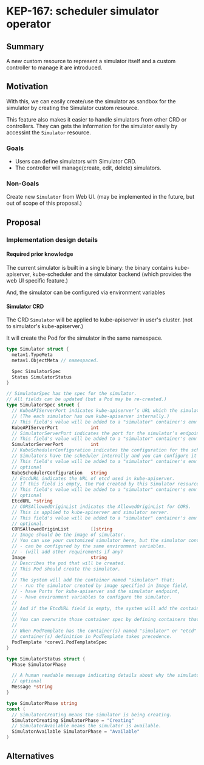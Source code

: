 # KEP-167: scheduler simulator operator

## Summary

A new custom resource to represent a simulator itself and a custom controller to manage it are introduced.

## Motivation

With this, we can easily create/use the simulator as sandbox for the simulator by creating the Simulator custom resource. 

This feature also makes it easier to handle simulators from other CRD or controllers. 
They can gets the information for the simulator easily by accessint the `Simulator` resource.

### Goals

- Users can define simulators with Simulator CRD.
- The controller will manage(create, edit, delete) simulators.

### Non-Goals

Create new `Simulator` from Web UI. (may be implemented in the future, but out of scope of this proposal.)

## Proposal

### Implementation design details

#### Required prior knowledge

The current simulator is built in a single binary: the binary contains kube-apiserver, kube-scheduler and the simulator backend (which provides the web UI specific feature.)

And, the simulator can be configured via environment variables

#### Simulator CRD

The CRD `Simulator` will be applied to kube-apiserver in user's cluster. (not to simulator's kube-apiserver.) 

It will create the Pod for the simulator in the same namespace.

```go
type Simulator struct {
  metav1.TypeMeta 
  metav1.ObjectMeta // namespaced.

  Spec SimulatorSpec
  Status SimulatorStatus
}

// SimulatorSpec has the spec for the simulator.
// All fields can be updated (but a Pod may be re-created.)
type SimulatorSpec struct {
  // KubeAPIServerPort indicates kube-apiserver’s URL which the simulator has internally.
  // (The each simulator has own kube-apiserver internally.)
  // This field's value will be added to a "simulator" container's env as "KUBE_API_PORT".
  KubeAPIServerPort            int 
  // SimulatorServerPort indicates the port for the simulator’s endpoint.
  // This field's value will be added to a "simulator" container's env as "PORT".
  SimulatorServerPort          int 
  // KubeSchedulerConfiguration indicates the configuration for the scheduler. 
  // Simulators have the scheduler internally and you can configure it with this configuration.
  // This field's value will be added to a "simulator" container's env as "KUBE_SCHEDULER_CONFIG_PATH".
  // optional
  KubeSchedulerConfiguration   string
  // EtcdURL indicates the URL of etcd used in kube-apiserver.
  // If this field is empty, the Pod created by this Simulator resource will have the etcd container.
  // This field's value will be added to a "simulator" container's env as "KUBE_SCHEDULER_SIMULATOR_ETCD_URL".
  // optional
  EtcdURL *string
  // CORSAllowedOriginList indicates the AllowedOriginList for CORS. 
  // This is applied to kube-apiserver and simulator server.
  // This field's value will be added to a "simulator" container's env as "CORS_ALLOWED_ORIGIN_LIST".
  // optional.
  CORSAllowedOriginList        []string
  // Image should be the image of simulator.
  // You can use your customized simulator here, but the simulator container created by this image should follow these things:
  // - can be configured by the same environment variables. 
  // - (will add other requirements if any)
  Image                        string
  // Describes the pod that will be created.
  // This Pod should create the simulator.
  //
  // The system will add the container named "simulator" that: 
  // - run the simulator created by image specified in Image field,
  // - have Ports for kube-apiserver and the simulator endpoint,
  // - have environment variables to configure the simulator.
  // 
  // And if the EtcdURL field is empty, the system will add the container named "etcd" for kube-apiserver.
  // 
  // You can overwrite those container spec by defining containers that have the same name, "simulator" or "etcd".
  // 
  // When PodTemplate has the container(s) named "simulator" or "etcd" and the field is different from the container spec generated by other fields in SimulatorSpec,
  // container(s) definition in PodTemplate takes precedence.
  PodTemplate *corev1.PodTemplateSpec 
}

type SimulatorStatus struct {
  Phase SimulatorPhase

  // A human readable message indicating details about why the simulator is in this phase.
  // optional
  Message *string 
}

type SimulatorPhase string
const (
  // SimulatorCreating means the simulator is being creating. 
  SimulatorCreating SimulatorPhase = "Creating"
  // SimulatorAvailable means the simulator is available.
  SimulatorAvailable SimulatorPhase = "Available"
)
```

## Alternatives

<!--
What other approaches did you consider, and why did you rule them out? These do
not need to be as detailed as the proposal, but should include enough
information to express the idea and why it was not acceptable.
-->
